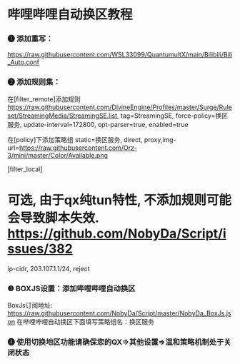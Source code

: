 


# 哔哩哔哩自动换区教程

### ❶ 添加重写：
https://raw.githubusercontent.com/WSL33099/QuantumultX/main/Bilibili/Bili_Auto.conf

### ❷ 添加规则集：

在[filter_remote]添加规则
https://raw.githubusercontent.com/DivineEngine/Profiles/master/Surge/Ruleset/StreamingMedia/StreamingSE.list, tag=StreamingSE, force-policy=换区服务, update-interval=172800, opt-parser=true, enabled=true

在[policy]下添加策略组
static=换区服务, direct, proxy,img-url=https://raw.githubusercontent.com/Orz-3/mini/master/Color/Available.png

[filter_local]
# 可选, 由于qx纯tun特性, 不添加规则可能会导致脚本失效. https://github.com/NobyDa/Script/issues/382
ip-cidr, 203.107.1.1/24, reject

### ❸ BOXJS设置：添加哔哩哔哩自动换区
BoxJs订阅地址: https://raw.githubusercontent.com/NobyDa/Script/master/NobyDa_BoxJs.json
在哔哩哔哩自动换区下面填写策略组名：换区服务 
    
### ❹ 使用切换地区功能请确保您的QX=>其他设置=>温和策略机制处于关闭状态







